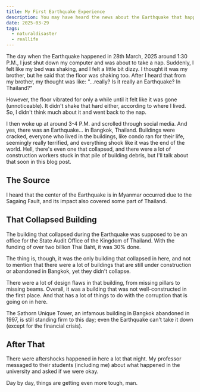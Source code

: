 ```yaml
---
title: My First Earthquake Experience
description: You may have heard the news about the Earthquake that happened in Thailand, and I was in that situation.
date: 2025-03-29
tags:
  - naturaldisaster
  - reallife
---
```


The day when the Earthquake happened in <time datetime="2025-03-28">28th March, 2025</time> around 1:30 P.M., I just shut down my computer and was about to take a nap. Suddenly, I felt like my bed was shaking, and I felt a little bit dizzy. I thought it was my brother, but he said that the floor was shaking too. After I heard that from my brother, my thought was like: "...really? Is it really an Earthquake? In Thailand?"

However, the floor vibrated for only a while until it felt like it was gone (unnoticeable). It didn't shake that hard either, according to where I lived. So, I didn't think much about it and went back to the nap.

I then woke up at around 3-4 P.M. and scrolled through social media. And yes, there was an Earthquake... in Bangkok, Thailand. Buildings were cracked, everyone who lived in the buildings, like condo ran for their life, seemingly really terrified, and everything shook like it was the end of the world. Hell, there's even one that collapsed, and there were a lot of construction workers stuck in that pile of building debris, but I'll talk about that soon in this blog post.

## The Source

I heard that the center of the Earthquake is in Myanmar occurred due to the Sagaing Fault, and its impact also covered some part of Thailand.

## That Collapsed Building

The building that collapsed during the Earthquake was supposed to be an office for the State Audit Office of the Kingdom of Thailand. With the funding of over two billion Thai Baht, it was 30% done.

The thing is, though, it was the only building that collapsed in here, and not to mention that there were a lot of buildings that are still under construction or abandoned in Bangkok, yet they didn't collapse.

There were a lot of design flaws in that building, from missing pillars to missing beams. Overall, it was a building that was not well-constructed in the first place. And that has a lot of things to do with the corruption that is going on in here.

The Sathorn Unique Tower, an infamous building in Bangkok abandoned in 1997, is still standing firm to this day; even the Earthquake can't take it down (except for the financial crisis).

## After That

There were aftershocks happened in here a lot that night. My professor messaged to their students (including me) about what happened in the university and asked if we were okay.

Day by day, things are getting even more tough, man.